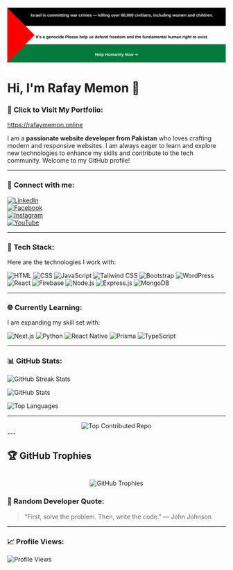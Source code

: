 [![Stand With Palestine](https://github.com/standforhumanity/stand-with-palestine/blob/main/Banners/Banner1.svg)](https://stand-with-palestine.vercel.app)
# Hi, I'm Rafay Memon 👋

### 🔗 **Click to Visit My Portfolio**:
<a href="https://rafaymemon.online/">https://rafaymemon.online</a>


I am a **passionate website developer from Pakistan** who loves crafting modern and responsive websites. I am always eager to learn and explore new technologies to enhance my skills and contribute to the tech community. Welcome to my GitHub profile!

---

### 🔗 **Connect with me**:

[![LinkedIn](https://img.shields.io/badge/LinkedIn-Connect-blue?style=for-the-badge&logo=linkedin)](https://www.linkedin.com/in/rafay-memon-930190253/)  
[![Facebook](https://img.shields.io/badge/Facebook-Follow-blue?style=for-the-badge&logo=facebook)](https://www.facebook.com/rafaymemon11)  
[![Instagram](https://img.shields.io/badge/Instagram-Follow-ff69b4?style=for-the-badge&logo=instagram)](https://www.instagram.com/_rafay_memon/)  
[![YouTube](https://img.shields.io/badge/YouTube-Subscribe-red?style=for-the-badge&logo=youtube)](https://www.youtube.com/@rafaytech)

---

### 🔧 **Tech Stack**:

Here are the technologies I work with:

![HTML](https://img.shields.io/badge/HTML-E34F26?style=for-the-badge&logo=html5&logoColor=white)
![CSS](https://img.shields.io/badge/CSS-1572B6?style=for-the-badge&logo=css3&logoColor=white)
![JavaScript](https://img.shields.io/badge/JavaScript-F7DF1E?style=for-the-badge&logo=javascript&logoColor=black)
![Tailwind CSS](https://img.shields.io/badge/TailwindCSS-06B6D4?style=for-the-badge&logo=tailwindcss&logoColor=white)
![Bootstrap](https://img.shields.io/badge/Bootstrap-7952B3?style=for-the-badge&logo=bootstrap&logoColor=white)
![WordPress](https://img.shields.io/badge/WordPress-21759B?style=for-the-badge&logo=wordpress&logoColor=white)
![React](https://img.shields.io/badge/React-61DAFB?style=for-the-badge&logo=react&logoColor=black)
![Firebase](https://img.shields.io/badge/Firebase-FFCA28?style=for-the-badge&logo=firebase&logoColor=black)
![Node.js](https://img.shields.io/badge/Node.js-339933?style=for-the-badge&logo=nodedotjs&logoColor=white)
![Express.js](https://img.shields.io/badge/Express.js-000000?style=for-the-badge&logo=express&logoColor=white)
![MongoDB](https://img.shields.io/badge/MongoDB-47A248?style=for-the-badge&logo=mongodb&logoColor=white)

---

### 🌐 **Currently Learning**:

I am expanding my skill set with:

![Next.js](https://img.shields.io/badge/Next.js-000000?style=for-the-badge&logo=nextdotjs&logoColor=white)
![Python](https://img.shields.io/badge/Python-3776AB?style=for-the-badge&logo=python&logoColor=white)
![React Native](https://img.shields.io/badge/React_Native-20232A?style=for-the-badge&logo=react&logoColor=61DAFB)
![Prisma](https://img.shields.io/badge/Prisma-2D3748?style=for-the-badge&logo=prisma&logoColor=white)
![TypeScript](https://img.shields.io/badge/TypeScript-3178C6?style=for-the-badge&logo=typescript&logoColor=white)


---

### 📊 **GitHub Stats**:

<img  src="https://github-readme-streak-stats.herokuapp.com/?user=rafaymemon01&theme=dark&hide_border=true" alt="GitHub Streak Stats">

![GitHub Stats](https://github-readme-stats.vercel.app/api?username=rafaymemon01&show_icons=true&theme=radical&hide_border=true)

![Top Languages](https://github-readme-stats.vercel.app/api/top-langs/?username=rafaymemon01&layout=compact&theme=radical&hide_border=true)


---
<div align="center">
<img src="https://github-contributor-stats.vercel.app/api?username=rafaymemon01&limit=5&theme=radical&combine_all_yearly_contributions=true" alt="Top Contributed Repo">
</div>
---

## 🏆 GitHub Trophies

<br/>

<div align="center">
<img src="https://github-profile-trophy.vercel.app/?username=rafaymemon01&theme=onedark&no-frame=true&no-bg=true&margin-w=4" alt="GitHub Trophies">
</div>


### 📢 **Random Developer Quote**:

> "First, solve the problem. Then, write the code." — John Johnson

---

### 📈 **Profile Views**:

![Profile Views](https://komarev.com/ghpvc/?username=rafaymemon01&color=blue&style=flat-square)
